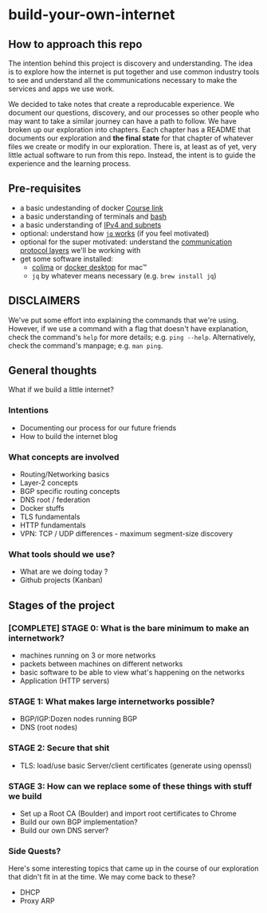 # build-your-own-internet

## How to approach this repo
The intention behind this project is discovery and understanding. The idea is to
explore how the internet is put together and use common industry tools to see
and understand all the communications necessary to make the services and apps we
use work.

We decided to take notes that create a reproducable experience. We document our
questions, discovery, and our processes so other people who may want to take a
similar journey can have a path to follow. We have broken up our exploration
into chapters. Each chapter has a README that documents our exploration and
**the final state** for that chapter of whatever files we create or modify in
our exploration. There is, at least as of yet, very little actual software to
run from this repo. Instead, the intent is to guide the experience and the
learning process.

## Pre-requisites

- a basic undestanding of docker [Course link](https://www.linkedin.com/learning/learning-docker-2018/why-create-containers-using-docker)
- a basic understanding of terminals and [bash](https://www.linkedin.com/learning/learning-bash-scripting-17063287/learning-bash-scripting)
- a basic understanding of [IPv4 and subnets](https://www.linkedin.com/learning/cisco-ccna-200-301-cert-prep-1-network-fundamentals-and-access/ipv4-addressing-and-subnetting)
- optional: understand how [`jq` works](https://stedolan.github.io/jq/tutorial/) (if you feel motivated)
- optional for the super motivated: understand the [communication protocol layers](https://datatracker.ietf.org/doc/rfc1122/) we'll be working with
- get some software installed:
  - [colima](https://smallsharpsoftwaretools.com/tutorials/use-colima-to-run-docker-containers-on-macos/) or [docker desktop](https://www.docker.com/products/docker-desktop/) for mac™
  - `jq` by whatever means necessary (e.g. `brew install jq`)

## DISCLAIMERS

We've put some effort into explaining the commands that we're using. However, if
we use a command with a flag that doesn't have explanation, check the command's
`help` for more details; e.g. `ping --help`. Alternatively, check the command's
manpage; e.g. `man ping`.

## General thoughts

What if we build a little internet?

### Intentions

- Documenting our process for our future friends
- How to build the internet blog

### What concepts are involved

- Routing/Networking basics
- Layer-2 concepts
- BGP specific routing concepts
- DNS root / federation
- Docker stuffs
- TLS fundamentals
- HTTP fundamentals
- VPN: TCP / UDP differences - maximum segment-size discovery

### What tools should we use?

- What are we doing today ?
- Github projects (Kanban)

## Stages of the project

### [COMPLETE] STAGE 0: What is the bare minimum to make an internetwork?

- machines running on 3 or more networks
- packets between machines on different networks
- basic software to be able to view what's happening on the networks
- Application (HTTP servers)

### STAGE 1: What makes large internetworks possible?

- BGP/IGP:Dozen nodes running BGP
- DNS (root nodes)

### STAGE 2: Secure that shit

- TLS: load/use basic Server/client certificates (generate using openssl)

### STAGE 3: How can we replace some of these things with stuff we build

- Set up a Root CA (Boulder) and import root certificates to Chrome
- Build our own BGP implementation?
- Build our own DNS server?

### Side Quests? 

Here's some interesting topics that came up in the course of our exploration
that didn't fit in at the time. We may come back to these?

- DHCP
- Proxy ARP